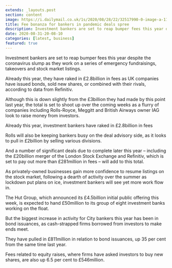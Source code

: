 ```yaml
---
extends: _layouts.post
section: content
image: https://i.dailymail.co.uk/1s/2020/08/28/22/32517990-0-image-a-112_1598649256126.jpg 
title: Fee bonanza for bankers in pandemic deals spree 
description: Investment bankers are set to reap bumper fees this year despite the coronavirus slump as they work on a series of emergency fundraisings, takeovers and stock market listings. 
date: 2020-08-31-20-08-10 
categories: [latest, business] 
featured: true 
--- 
```

Investment bankers are set to reap bumper fees this year despite the coronavirus slump as they work on a series of emergency fundraisings, takeovers and stock market listings.

Already this year, they have raked in £2.8billion in fees as UK companies have issued bonds, sold new shares, or combined with their rivals, according to data from Refinitiv.

Although this is down slightly from the £3billion they had made by this point last year, the total is set to shoot up over the coming weeks as a flurry of companies including Rolls-Royce, Meggitt and British Airways owner IAG look to raise money from investors.

Already this year, investment bankers have raked in £2.8billion in fees

Rolls will also be keeping bankers busy on the deal advisory side, as it looks to pull in £2billion by selling various divisions.

And a number of significant deals due to complete later this year – including the £20billion merger of the London Stock Exchange and Refinitiv, which is set to pay out more than £281million in fees – will add to this total.

As privately-owned businesses gain more confidence to resume listings on the stock market, following a dearth of activity over the summer as lockdown put plans on ice, investment bankers will see yet more work flow in.

The Hut Group, which announced its £4.5billion initial public offering this week, is expected to hand £50million to its group of eight investment banks working on the float.

But the biggest increase in activity for City bankers this year has been in bond issuances, as cash-strapped firms borrowed from investors to make ends meet.

They have pulled in £811million in relation to bond issuances, up 35 per cent from the same time last year.

Fees related to equity raises, where firms have asked investors to buy new shares, are also up 6.5 per cent to £546million.

